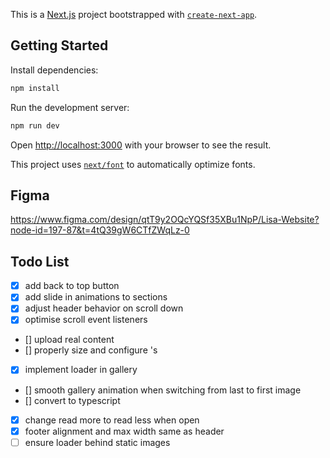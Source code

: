 This is a [Next.js](https://nextjs.org/) project bootstrapped with [`create-next-app`](https://github.com/vercel/next.js/tree/canary/packages/create-next-app).

## Getting Started

Install dependencies:

```bash
npm install
```

Run the development server:

```bash
npm run dev
```

Open [http://localhost:3000](http://localhost:3000) with your browser to see the result.

This project uses [`next/font`](https://nextjs.org/docs/basic-features/font-optimization) to automatically optimize fonts.

## Figma

https://www.figma.com/design/qtT9y2OQcYQSf35XBu1NpP/Lisa-Website?node-id=197-87&t=4tQ39gW6CTfZWqLz-0

## Todo List

- [x] add back to top button
- [x] add slide in animations to sections
- [x] adjust header behavior on scroll down
- [x] optimise scroll event listeners
- [] upload real content
- [] properly size and configure <Image>'s
- [x] implement loader in gallery
- [] smooth gallery animation when switching from last to first image
- [] convert to typescript
- [x] change read more to read less when open
- [x] footer alignment and max width same as header
- [ ] ensure loader behind static images
